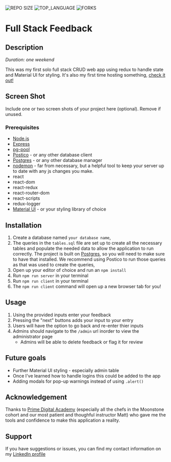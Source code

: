 ![REPO SIZE](https://img.shields.io/github/repo-size/scottbromander/the_marketplace.svg?style=flat-square)
![TOP_LANGUAGE](https://img.shields.io/github/languages/top/scottbromander/the_marketplace.svg?style=flat-square)
![FORKS](https://img.shields.io/github/forks/scottbromander/the_marketplace.svg?style=social)

# Full Stack Feedback

## Description

_Duration: one weekend_

This was my first solo full stack CRUD web app using redux to handle state and Material UI for styling. It's also my first time hosting something, [check it out!](https://lit-ridge-30420-4b7e6abf41cc.herokuapp.com/#/)

## Screen Shot

Include one or two screen shots of your project here (optional). Remove if unused.

### Prerequisites

- [Node.js](https://nodejs.org/en/)
- [Express](https://expressjs.com/)
- [pg-pool](https://www.npmjs.com/package/pg-pool)
- [Postico](https://eggerapps.at/postico/v1.php) - or any other database client
- [Postgres](https://www.postgresql.org/) - or any other database manager
- [nodemon](https://www.npmjs.com/package/nodemon) - far from necessary, but a helpful tool to keep your server up to date with any js changes you make.
- react 
- react-dom
- react-redux
- react-router-dom
- react-scripts
- redux-logger
- [Material UI](https://mui.com/material-ui/getting-started/) - or your styling library of choice


## Installation

1. Create a database named `your database name`,
2. The queries in the `tables.sql` file are set up to create all the necessary tables and populate the needed data to allow the application to run correctly. The project is built on [Postgres](https://www.postgresql.org/download/), so you will need to make sure to have that installed. We recommend using Postico to run those queries as that was used to create the queries, 
3. Open up your editor of choice and run an `npm install`
4. Run `npm run server` in your terminal
5. Run `npm run client` in your terminal
6. The `npm run client` command will open up a new browser tab for you!

## Usage

1. Using the provided inputs enter your feedback 
2. Pressing the "next" buttons adds your input to your entry
3. Users will have the option to go back and re-enter thier inputs
4. Admins should navigate to the `/admin` url inorder to view the administrator page
    - Admins will be able to delete feedback or flag it for review

## Future goals
* Further Material UI styling - especially admin table
* Once I've learned how to handle logins this could be added to the app 
* Adding modals for pop-up warnings instead of using `.alert()`

## Acknowledgement
Thanks to [Prime Digital Academy](www.primeacademy.io) (especially all the chefs in the Moonstone cohort and our most patient and thoughful instructor Matt) who gave me the tools and confidence to make this application a reality.

## Support
If you have suggestions or issues, you can find my contact information on my [LinkedIn profile](https://www.linkedin.com/in/james-d-t-woods/)
